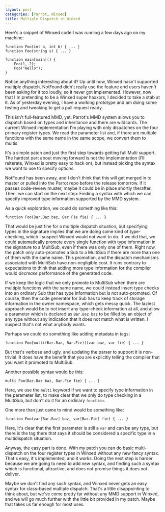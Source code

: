```yaml
---
layout: post
categories: [Parrot, Winxed]
title: Multiple Dispatch in Winxed
---
```


Here's a snippet of Winxed code I was running a few days ago on my machine:

    function Foo(int a, int b) { ... }
    function Foo(string s) { ... }

    function main[main]() {
        Foo(1, 2);
        Foo("Hello");
    }

Notice anything interesting about it? Up until now, Winxed hasn't supported
multiple dispatch. NotFound didn't really use the feature and users haven't
been asking for it too loudly, so it never got implemented. However, now that
I'm pretending to be a Winxed super haxxors, I decided to take a stab at it.
As of yesterday evening, I have a working prototype and am doing some testing
and tweaking to get a pull request ready.

This isn't full-featured MMD, yet. Parrot's MMD system allows you to dispatch
based on types and inheritance and there are wildcards. The current Winxed
implementation I'm playing with only dispatches on the four primary register
types. We read the parameter list and, if there are multiple functions with
the same name in the same scope, we convert them to multis.

It's a simple patch and just the first step towards getting full Multi
support. The hardest part about moving forward is not the implementation
(I'll reiterate, Winxed is pretty easy to hack on), but instead picking the
syntax we want to use to specify options.

NotFound has been away, and I don't think that this will get merged in to
master or pulled into the Parrot repo before the release tomorrow. If it
passes code-review muster, maybe it could be in place shortly therafter. Then,
we can start on the next step: Finding a syntax with which we can specify
improved type information supported by the MMD system.

As a quick exploration, we could do something like this:

    function Foo(Bar.Baz baz, Bar.Fie fie) { ... }

That would be just fine for a multiple dispatch situation, but specifying
types in the signature implies that we are doing some kind of type-checking,
which I suspect Winxed would not want to do. If we did that, we could
automatically promote every single function with type information in the
signature to a MultiSub, even if there was only one of them. Right now, the
patch only  auto-promotes a Sub to a MultiSub if there are more than one of
them with the same name. This promotion, and the dispatch mechanisms
associated with MultiSub have non-negligible cost. It runs contrary to
expectations to think that adding more type information for the compiler would
*decrease* performance of the generated code.

If we keep the logic that we only promote to MultiSub when there are multiple
functions with the same name, we could instead insert type checks into an
ordinary Sub that has type information but is not auto-promoted. Of course,
then the code generator for Sub has to keep track of storage information in
the owner namespace, which gets messy quick. The laziest approach would be to
not insert any type-check information at all, and allow a parameter which is
declared as `Bar.Baz baz` to be filled by an object of any type without any
indication that it does not match what is written. I suspect that's not what
anybody wants.

Perhaps we could do something like adding metadata in tags:

    function Foo[multi(Bar.Baz, Bar.Fie)](var baz, var fie) { ... }

But that's verbose and ugly, and updating the parser to support it is
non-trivial. It does have the benefit that you are explicitly telling the
compiler that you want it promoted to MultiSub.

Another possible syntax would be this:

    multi Foo(Bar.Baz baz, Bar.Fie fie) { ... }

Here, we use the `multi` keyword if we want to specify type information in
the parameter list, to make clear that we only do type checking in a MultiSub,
but don't do it for an ordinary `function`.

One more than just came to mind would be something like:

    function Foo(var[Bar.Baz] baz, var[Bar.Fie] fie) { ... }

Here, it's clear that the first parameter is still a `var` and can be any
type, but there is the tag there that says it should be considered a specific
type in a multidispatch situation.

Anyway, the easy part is done. With my patch you can do basic multi-dispatch
on the four register types in Winxed without any new fancy syntax. That's
easy, it's implemented, and it works. Doing the next step is harder because
we are going to need to add new syntax, and finding such a syntax which is
functional, attractive, and does not promise things it does not deliver.

Maybe we don't find any such syntax, and Winxed never gets an easy syntax for
class-based multiple dispatch. That's a little disappointing to think about,
but we've come pretty far without any MMD support in Winxed, and we will go
much further with the little bit provided in my patch. Maybe that takes us far
enough for most uses.

